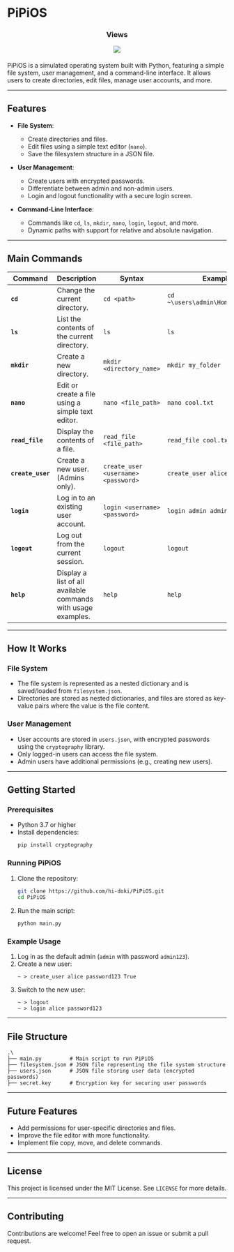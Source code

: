 # PiPiOS

<div align="center">
  <h3>Views</h3>
  <img src="https://moe-counter.glitch.me/get/@:hidokipipi" align="center" />
  <h4></h4>
</div>


PiPiOS is a simulated operating system built with Python, featuring a simple file system, user management, and a command-line interface. It allows users to create directories, edit files, manage user accounts, and more.

---

## Features

- **File System**:
  - Create directories and files.
  - Edit files using a simple text editor (`nano`).
  - Save the filesystem structure in a JSON file.

- **User Management**:
  - Create users with encrypted passwords.
  - Differentiate between admin and non-admin users.
  - Login and logout functionality with a secure login screen.

- **Command-Line Interface**:
  - Commands like `cd`, `ls`, `mkdir`, `nano`, `login`, `logout`, and more.
  - Dynamic paths with support for relative and absolute navigation.

---

## Main Commands

| Command|Description|Syntax|Example|
|--------|-----------|-------|------|
|**`cd`**|Change the current directory.| `cd <path>`| `cd ~\users\admin\Home\Documents`|
|**`ls`**|List the contents of the current directory.| `ls`| `ls`|
|**`mkdir`**|Create a new directory.| `mkdir <directory_name>`| `mkdir my_folder`|
|**`nano`**|Edit or create a file using a simple text editor.| `nano <file_path>`| `nano cool.txt`|
|**`read_file`**|Display the contents of a file.| `read_file <file_path>`| `read_file cool.txt`|
|**`create_user`**|Create a new user. (Admins only).| `create_user <username> <password>`| `create_user alice pass123`|
|**`login`**|Log in to an existing user account.| `login <username> <password>`| `login admin admin123`|
|**`logout`**|Log out from the current session.| `logout`| `logout`|
|**`help`**|Display a list of all available commands with usage examples.| `help`| `help`|

---

## How It Works

### File System
- The file system is represented as a nested dictionary and is saved/loaded from `filesystem.json`.
- Directories are stored as nested dictionaries, and files are stored as key-value pairs where the value is the file content.

### User Management
- User accounts are stored in `users.json`, with encrypted passwords using the `cryptography` library.
- Only logged-in users can access the file system.
- Admin users have additional permissions (e.g., creating new users).

---

## Getting Started

### Prerequisites
- Python 3.7 or higher
- Install dependencies:
  ```bash
  pip install cryptography
  ```

### Running PiPiOS
1. Clone the repository:
   ```bash
   git clone https://github.com/hi-doki/PiPiOS.git
   cd PiPiOS
   ```
2. Run the main script:
   ```bash
   python main.py
   ```

### Example Usage
1. Log in as the default admin (`admin` with password `admin123`).
2. Create a new user:
   ```plaintext
   ~ > create_user alice password123 True
   ```
3. Switch to the new user:
   ```plaintext
   ~ > logout
   ~ > login alice password123
   ```

---

## File Structure
```plaintext
.\
├── main.py         # Main script to run PiPiOS
├── filesystem.json # JSON file representing the file system structure
├── users.json      # JSON file storing user data (encrypted passwords)
├── secret.key      # Encryption key for securing user passwords
```

---

## Future Features
- Add permissions for user-specific directories and files.
- Improve the file editor with more functionality.
- Implement file copy, move, and delete commands.

---

## License
This project is licensed under the MIT License. See `LICENSE` for more details.

---

## Contributing
Contributions are welcome! Feel free to open an issue or submit a pull request.
